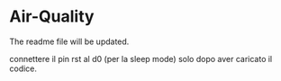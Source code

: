 # Air-Quality
The readme file will be updated.


connettere il pin rst al d0 (per la sleep mode) solo dopo aver caricato il codice.

